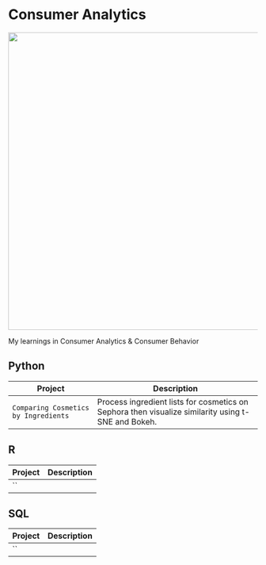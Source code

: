# Consumer Analytics

<p align="center"> 
<img src="https://agencychina.com/wp-content/uploads/2018/07/blog-Chinese-consumer-behavior-July.jpg" width="600">
</p>

My learnings in Consumer Analytics & Consumer Behavior

## Python
| Project | Description |
| --- | --- |
| `Comparing Cosmetics by Ingredients` | Process ingredient lists for cosmetics on Sephora then visualize similarity using t-SNE and Bokeh. |


## R
| Project | Description |
| --- | --- |
| `` |  |

## SQL
| Project | Description |
| --- | --- |
| `` | |
